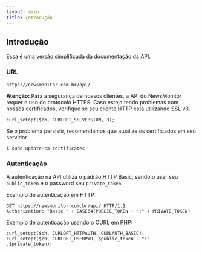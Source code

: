 ```yaml
---
layout: main
title: Introdução
---
```


## Introdução

Essa é uma versão simplificada da documentação da API.

### <a name="url">URL</a>

`https://newsmonitor.com.br/api/`

**Atenção:** Para a segurança de nossos clientes, a API do NewsMonitor requer o uso do protocolo HTTPS. Caso esteja tendo problemas com nossos certificados, verifique se seu cliente HTTP está utilizando SSL v3.

    curl_setopt($ch, CURLOPT_SSLVERSION, 3);

Se o problema persistir, recomendamos que atualize os certificados em seu servidor.

    $ sudo update-ca-certificates

### <a name="auth">Autenticação</a>

A autenticação na API utiliza o padrão HTTP Basic, sendo o user seu `public_token` e o password seu `private_token`.

Exemplo de autenticação em HTTP:

	GET https://newsmonitor.com.br/api/ HTTP/1.1
    Authorization: "Basic " + BASE64(PUBLIC_TOKEN + ":" + PRIVATE_TOKEN)

Exemplo de autenticação usando o CURL em PHP:

	curl_setopt($ch, CURLOPT_HTTPAUTH, CURLAUTH_BASIC);
    curl_setopt($ch, CURLOPT_USERPWD, $public_token . ":" .$private_token);
